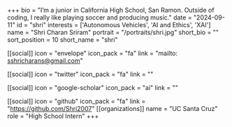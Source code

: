 +++
bio = "I’m a junior in California High School, San Ramon. Outside of coding, I really like playing soccer and producing music." 
date = "2024-09-11" 
id = "shri" 
interests = ['Autonomous Vehicles', 'AI and Ethics', 'XAI'] 
name = "Shri Charan Sriram" 
portrait = "/portraits/shri.jpg" 
short_bio = "" 
sort_position = 10
 short_name = "shri" 

[[social]] 
    icon = "envelope" 
    icon_pack = "fa" 
    link = "mailto: sshricharans@gmail.com"

 [[social]] 
    icon = "twitter" 
    icon_pack = "fa" 
    link = "" 

[[social]] 
    icon = "google-scholar" 
    icon_pack = "ai" 
    link = "" 

[[social]] 
    icon = "github" 
    icon_pack = "fa" 
    link = "https://github.com/Shri2007" 
[[organizations]] 
     name = "UC Santa Cruz" 
      role = "High School Intern" 
+++